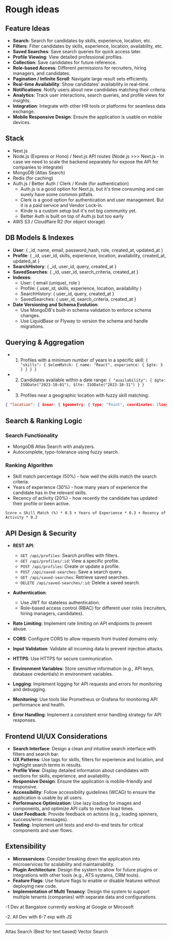 # Rough ideas

## Feature Ideas

- **Search**: Search for candidates by skills, experience, location, etc.
- **Filters**: Filter candidates by skills, experience, location, availability, etc.
- **Saved Searches**: Save search queries for quick access later.
- **Profile Viewing**: View detailed professional profiles.
- **Collection**: Save candidates for future reference.
- **Role-based Access**: Different permissions for recruiters, hiring managers, and candidates.
- **Pagination / Infinite Scroll**: Navigate large result sets efficiently.
- **Real-time Availability**: Show candidates' availability in real-time.
- **Notifications**: Notify users about new candidates matching their criteria.
- **Analytics**: Track user interactions, search queries, and profile views for insights.
- **Integration**: Integrate with other HR tools or platforms for seamless data exchange.
- **Mobile Responsive Design**: Ensure the application is usable on mobile devices.

## Stack

- Next.js
- Node.js (Express or Hono) / Next.js API routes (Node.js >>> Next.js - in case we need to scale the backend separately for expose the API for companies to integrate)
- MongoDB (Atlas Search)
- Redis (for caching)
- Auth.js / Better Auth / Clerk / Kinde (for authentication)
  - Auth.js is a good option for Next.js, but it's time consuming and can surely have some common pitfalls.
  - Clerk is a good option for authentication and user management. But it is a paid service and Vendor Lock-in.
  - Kinde is a custom setup but it's not big community yet.
  - Better Auth is built on top of Auth.js but too early
- AWS S3 / Cloudflare R2 (for object storage)

## DB Models & Indexes

- **User**: { \_id, name, email, password_hash, role, created_at, updated_at }
- **Profile**: { \_id, user_id, skills, experience, location, availability, created_at, updated_at }
- **SearchHistory**: { \_id, user_id, query, created_at }
- **SavedSearches**: { \_id, user_id, search_criteria, created_at }
- **Indexes**:
  - User: { email (unique), role }
  - Profile: { user_id, skills, experience, location, availability }
  - SearchHistory: { user_id, query, created_at }
  - SavedSearches: { user_id, search_criteria, created_at }
- **Date Versioning and Schema Evolution**:
  - Use MongoDB's built-in schema validation to enforce schema changes.
  - Use LiquidBase or Flyway to version the schema and handle migrations.

## Querying & Aggregation

- 1.  Profiles with a minimum number of years in a specific skill: `{ "skills": { $elemMatch: { name: "React", experience: { $gte: 3 } } } }`
- 2.  Candidates available within a date range: `{ "availability": { $gte: ISODate("2023-10-01"), $lte: ISODate("2023-10-31") } }`
- 3.  Profiles near a geographic location with fuzzy skill matching:

```json
{ "location": { $near: { $geometry: { type: "Point", coordinates: [longitude, latitude] }, $maxDistance: 10000 } }, "skills": { $regex: "React", $options: "i" } }
```


## Search & Ranking Logic

### Search Functionality
- MongoDB Atlas Search with analyzers.
- Autocomplete, typo-tolerance using fuzzy search.

### Ranking Algorithm
- Skill match percentage (50%) - how well the skills match the search criteria.
- Years of experience (30%) - how many years of experience the candidate has in the relevant skills.
- Recency of activity (20%) - how recently the candidate has updated their profile or been active.

```
Score = Skill Match (%) * 0.5 + Years of Experience * 0.3 + Recency of Activity * 0.2
```


## API Design & Security
- **REST API**:
  - `GET /api/profiles`: Search profiles with filters.
  - `GET /api/profiles/:id`: View a specific profile.
  - `POST /api/profiles`: Create or update a profile.
  - `POST /api/saved-searches`: Save a search query.
  - `GET /api/saved-searches`: Retrieve saved searches.
  - `DELETE /api/saved-searches/:id`: Delete a saved search.

- **Authentication**:
  - Use JWT for stateless authentication.
  - Role-based access control (RBAC) for different user roles (recruiters, hiring managers, candidates).
- **Rate Limiting**: Implement rate limiting on API endpoints to prevent abuse.
- **CORS**: Configure CORS to allow requests from trusted domains only.
- **Input Validation**: Validate all incoming data to prevent injection attacks.
- **HTTPS**: Use HTTPS for secure communication.
- **Environment Variables**: Store sensitive information (e.g., API keys, database credentials) in environment variables.
- **Logging**: Implement logging for API requests and errors for monitoring and debugging.
- **Monitoring**: Use tools like Prometheus or Grafana for monitoring API performance and health.
- **Error Handling**: Implement a consistent error handling strategy for API responses.


## Frontend UI/UX Considerations
- **Search Interface**: Design a clean and intuitive search interface with filters and search bar.
- **UX Patterns**: Use tags for skills, filters for experience and location, and highlight search terms in results.
- **Profile View**: Display detailed information about candidates with sections for skills, experience, and availability.
- **Responsive Design**: Ensure the application is mobile-friendly and responsive.
- **Accessibility**: Follow accessibility guidelines (WCAG) to ensure the application is usable by all users.
- **Performance Optimization**: Use lazy loading for images and components, and optimize API calls to reduce load times.
- **User Feedback**: Provide feedback on actions (e.g., loading spinners, success/error messages).
- **Testing**: Implement unit tests and end-to-end tests for critical components and user flows.


## Extensibility
- **Microservices**: Consider breaking down the application into microservices for scalability and maintainability.
- **Plugin Architecture**: Design the system to allow for future plugins or integrations with other tools (e.g., ATS systems, CRM tools).
- **Feature Flags**: Use feature flags to enable or disable features without deploying new code.
- **Implementation of Multi Tenancy**: Design the system to support multiple tenants (companies) with separate data and configurations.




-1 Dev at Bangalore currently working at Google or Mircosoft

-2. All Dev with 6-7 exp with JS



--------------
Altas Search (Best for text based)
Vector Search